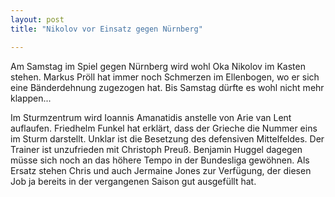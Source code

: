 ```yaml
---
layout: post
title: "Nikolov vor Einsatz gegen Nürnberg"

---
```


Am Samstag im Spiel gegen Nürnberg wird wohl Oka Nikolov im Kasten stehen. Markus Pröll hat immer noch Schmerzen im Ellenbogen, wo er sich eine Bänderdehnung zugezogen hat. Bis Samstag dürfte es wohl nicht mehr klappen...

Im Sturmzentrum wird Ioannis Amanatidis anstelle von Arie van Lent auflaufen. Friedhelm Funkel hat erklärt, dass der Grieche die Nummer eins im Sturm darstellt. Unklar ist die Besetzung des defensiven Mittelfeldes. Der Trainer ist unzufrieden mit Christoph Preuß. Benjamin Huggel dagegen müsse sich noch an das höhere Tempo in der Bundesliga gewöhnen. Als Ersatz stehen Chris und auch Jermaine Jones zur Verfügung, der diesen Job ja bereits in der vergangenen Saison gut ausgefüllt hat.

